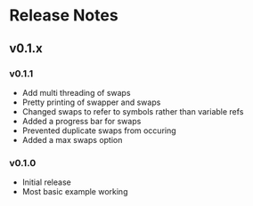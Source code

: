 # Release Notes

## v0.1.x

### v0.1.1
* Add multi threading of swaps
* Pretty printing of swapper and swaps
* Changed swaps to refer to symbols rather than variable refs
* Added a progress bar for swaps
* Prevented duplicate swaps from occuring
* Added a max swaps option


### v0.1.0
* Initial release
* Most basic example working